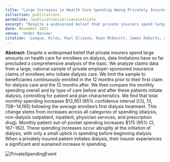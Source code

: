 ```yaml
---
title: "Large Increases in Health Care Spending Among Privately Insured Patients Initiating Dialysis Care"
collection: publications
permalink: /publications/privateinitiate
excerpt: "Despite a widespread belief that private insurers spend large amounts on health care for enrollees on dialysis, data limitations have so far precluded a comprehensive analysis of the topic. We analyze claims data from a large, national sample of private employer-sponsored insurance claims of enrollees who initiate dialysis care. We limit the sample to beneficiaries continuously enrolled in the 12 months prior to their first claim for dialysis care and the 12 months after. We then compare the monthly spending overall and by type of care before and after these patients initiate dialysis, controlling for patient and plan characteristics. We find that total monthly spending increases $13,951 (95% confidence interval [CI], $13,708-$14,195) following the average enrollee’s first dialysis treatment. This change stems from increases across all categories of spending (dialysis, non-dialysis outpatient, inpatient, physician services, and prescription drug). Monthly patient out-of-pocket spending increases $175 (95% CI, $167-$182). These spending increases occur abruptly at the initiation of dialysis, with only a small uptick in spending before beginning dialysis. When a privately insured patient initiates dialysis, their insurer experiences a significant and sustained increase in spending."
date: November 2021
venue: 'Under Review'
citation: 'League, Riley, Paul Eliason, Ryan McDevitt, James Roberts, and Heather Wong. (2021). &quot;Large Increases in Health Care Spending Among Privately Insured Patients Initiating Dialysis Care&quot; Work in Progress.'
---
```


**Abstract:** Despite a widespread belief that private insurers spend large amounts on health care for enrollees on dialysis, data limitations have so far precluded a comprehensive analysis of the topic. We analyze claims data from a large, national sample of private employer-sponsored insurance claims of enrollees who initiate dialysis care. We limit the sample to beneficiaries continuously enrolled in the 12 months prior to their first claim for dialysis care and the 12 months after. We then compare the monthly spending overall and by type of care before and after these patients initiate dialysis, controlling for patient and plan characteristics. We find that total monthly spending increases $13,951 (95% confidence interval [CI], $13,708-$14,195) following the average enrollee’s first dialysis treatment. This change stems from increases across all categories of spending (dialysis, non-dialysis outpatient, inpatient, physician services, and prescription drug). Monthly patient out-of-pocket spending increases $175 (95% CI, $167-$182). These spending increases occur abruptly at the initiation of dialysis, with only a small uptick in spending before beginning dialysis. When a privately insured patient initiates dialysis, their insurer experiences a significant and sustained increase in spending.

![PrivateSpendingEvent](https://rileyleague.github.io/images/spendingevent.png)
